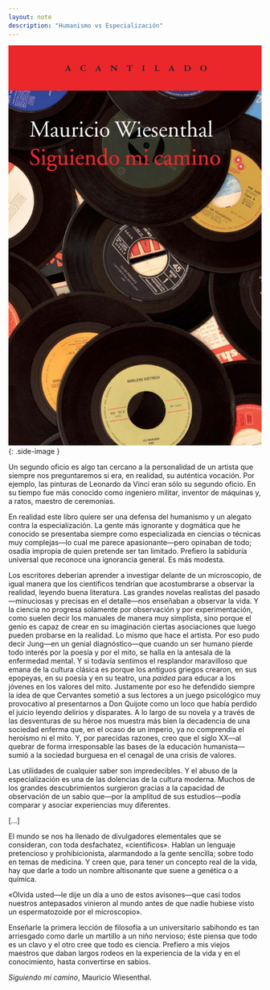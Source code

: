 ```yaml
---
layout: note
description: "Humanismo vs Especialización"
---
```


![Siguiendo mi camino][1]
{: .side-image }

Un segundo oficio es algo tan cercano a la personalidad de un artista que
siempre nos preguntaremos si era, en realidad, su auténtica vocación. Por
ejemplo, las pinturas de Leonardo da Vinci eran sólo su segundo oficio. En su
tiempo fue más conocido como ingeniero militar, inventor de máquinas y, a
ratos, maestro de ceremonias.

En realidad este libro quiere ser una defensa del humanismo y un alegato contra
la especialización. La gente más ignorante y dogmática que he conocido se
presentaba siempre como especializada en ciencias o técnicas muy complejas—lo
cual me parece apasionante—pero opinaban de todo; osadía impropia de quien
pretende ser tan limitado. Prefiero la sabiduría universal que reconoce una
ignorancia general. Es más modesta.

Los escritores deberían aprender a investigar delante de un microscopio, de
igual manera que los científicos tendrían que acostumbrarse a observar la
realidad, leyendo buena literatura. Las grandes novelas realistas del
pasado—minuciosas y precisas en el detalle—nos enseñaban a observar la vida. Y
la ciencia no progresa solamente por observación y por experimentación, como
suelen decir los manuales de manera muy simplista, sino porque el genio es
capaz de crear en su imaginación ciertas asociaciones que luego pueden probarse
en la realidad. Lo mismo que hace el artista. Por eso pudo decir Jung—en un
genial diagnóstico—que cuando un ser humano pierde todo interés por la poesía y
por el mito, se halla en la antesala de la enfermedad mental. Y si todavía
sentimos el resplandor maravilloso que emana de la cultura clásica es porque
los antiguos griegos crearon, en sus epopeyas, en su poesía y en su teatro, una
*paidea* para educar a los jóvenes en los valores del mito. Justamente por eso
he defendido siempre la idea de que Cervantes sometió a sus lectores a un juego
psicológico muy provocativo al presentarnos a Don Quijote como un loco que
había perdido el juicio leyendo delirios y disparates. A lo largo de su novela
y a través de las desventuras de su héroe nos muestra más bien la decadencia de
una sociedad enferma que, en el ocaso de un imperio, ya no comprendía el
heroísmo ni el mito. Y, por parecidas razones, creo que el siglo XX—al quebrar
de forma irresponsable las bases de la educación humanista—sumió a la sociedad
burguesa en el cenagal de una crisis de valores.

Las utilidades de cualquier saber son impredecibles. Y el abuso de la
especialización es una de las dolencias de la cultura moderna. Muchos de los
grandes descubrimientos surgieron gracias a la capacidad de observación de un
sabio que—por la amplitud de sus estudios—podía comparar y asociar experiencias
muy diferentes.

[...]

El mundo se nos ha llenado de divulgadores elementales que se consideran, con
toda desfachatez, «cientificos». Hablan un lenguaje pretencioso y
prohibicionista, alarmandodo a la gente sencilla; sobre todo en temas de
medicina. Y creen que, para tener un concepto real de la vida, hay que darle a
todo un nombre altisonante que suene a genética o a química.

«Olvida usted—le dije un día a uno de estos avisones—que casi todos nuestros
antepasados vinieron al mundo antes de que nadie hubiese visto un
espermatozoide por el microscopio».

Enseñarle la primera lección de filosofía a un universitario sabihondo es tan
arriesgado como darle un martillo a un niño nervioso; éste piensa que todo es
un clavo y el otro cree que todo es ciencia. Prefiero a mis viejos maestros que
daban largos rodeos en la experiencia de la vida y en el conocimiento, hasta
convertirse en sabios.

*Siguiendo mi camino*, Mauricio Wiesenthal.


[1]: /assets/images/notes/siguiendo-mi-camino-mauricio-wiesenthal.jpg
